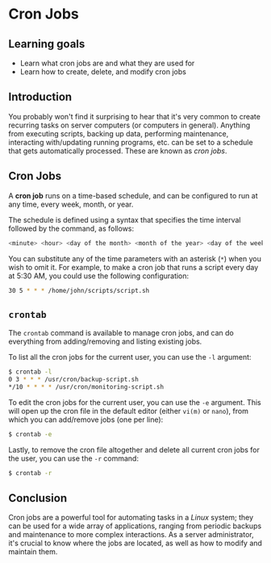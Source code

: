 # Cron Jobs

## Learning goals

- Learn what cron jobs are and what they are used for
- Learn how to create, delete, and modify cron jobs

## Introduction

You probably won't find it surprising to hear that it's very common to create recurring tasks on server computers (or computers in general). Anything from executing scripts, backing up data, performing maintenance, interacting with/updating running programs, etc. can be set to a schedule that gets automatically processed. These are known as *cron jobs*.

## Cron Jobs

A **cron job** runs on a time-based schedule, and can be configured to run at any time, every week, month, or year.

The schedule is defined using a syntax that specifies the time interval followed by the command, as follows:

```bash
<minute> <hour> <day of the month> <month of the year> <day of the week> <command to be executed>
```

You can substitute any of the time parameters with an asterisk (`*`) when you wish to omit it. For example, to make a cron job that runs a script every day at 5:30 AM, you could use the following configuration:

```bash
30 5 * * * /home/john/scripts/script.sh
```

## `crontab`

The `crontab` command is available to manage cron jobs, and can do everything from adding/removing and listing existing jobs.

To list all the cron jobs for the current user, you can use the `-l` argument:

```bash
$ crontab -l
0 3 * * * /usr/cron/backup-script.sh
*/10 * * * * /usr/cron/monitoring-script.sh
```

To edit the cron jobs for the current user, you can use the `-e` argument. This will open up the cron file in the default editor (either `vi(m)` or `nano`), from which you can add/remove jobs (one per line):

```bash
$ crontab -e
```

Lastly, to remove the cron file altogether and delete all current cron jobs for the user, you can use the `-r` command:

```bash
$ crontab -r
```

## Conclusion

Cron jobs are a powerful tool for automating tasks in a *Linux* system; they can be used for a wide array of applications, ranging from periodic backups and maintenance to more complex interactions. As a server administrator, it's crucial to know where the jobs are located, as well as how to modify and maintain them.
